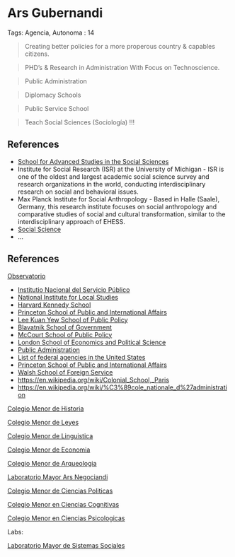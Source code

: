 # Ars Gubernandi

Tags: Agencia, Autonoma
: 14

> Creating better policies for a more properous country & capables citizens.
> 

> PHD’s & Research in Administration With Focus on Technoscience.
> 

> Public Administration
> 

> Diplomacy Schools
> 

> Public Service School
> 

> Teach Social Sciences (Sociología) !!!
> 

## References

- [School for Advanced Studies in the Social Sciences](https://en.wikipedia.org/wiki/School_for_Advanced_Studies_in_the_Social_Sciences)
- Institute for Social Research (ISR) at the University of Michigan - ISR is one of the oldest and largest academic social science survey and research organizations in the world, conducting interdisciplinary research on social and behavioral issues.
- Max Planck Institute for Social Anthropology - Based in Halle (Saale), Germany, this research institute focuses on social anthropology and comparative studies of social and cultural transformation, similar to the interdisciplinary approach of EHESS.
- [Social Science](https://en.wikipedia.org/wiki/Social_science)
- …

## References

[Observatorio](Ars%20Gubernandi%2072b650a0f35d445f9e08820518adfaab/Observatorio%20fd91c9c8f41844b0bfc52a78979ade93.md)

- [Institutio Nacional del Servicio Público](https://insp.gouv.fr/)
- [National Institute for Local Studies](https://inet.cnfpt.fr/en)
- [Harvard Kennedy School](https://www.hks.harvard.edu/)
- [Princeton School of Public and International Affairs](https://spia.princeton.edu/)
- [Lee Kuan Yew School of Public Policy](https://lkyspp.nus.edu.sg/)
- [Blavatnik School of Government](https://www.bsg.ox.ac.uk/publications)
- [McCourt School of Public Policy](https://mccourt.georgetown.edu/)
- [London School of Economics and Political Science](https://www.lse.ac.uk/)
- [Public Administration](https://en.wikipedia.org/wiki/Public_administration)
- [List of federal agencies in the United States](https://en.wikipedia.org/wiki/List_of_federal_agencies_in_the_United_States)
- [Princeton School of Public and International Affairs](https://spia.princeton.edu/)
- [Walsh School of Foreign Service](https://sfs.georgetown.edu/)
- https://en.wikipedia.org/wiki/Colonial_School,_Paris
- https://en.wikipedia.org/wiki/%C3%89cole_nationale_d%27administration

[Colegio Menor de Historia](Ars%20Gubernandi%2072b650a0f35d445f9e08820518adfaab/Colegio%20Menor%20de%20Historia%2080c3107875604b24ba466f534509167a.md)

[Colegio Menor de Leyes](Ars%20Gubernandi%2072b650a0f35d445f9e08820518adfaab/Colegio%20Menor%20de%20Leyes%20348b8a4c92504151b740ba26f4c94567.md)

[Colegio Menor de Linguistica](Ars%20Gubernandi%2072b650a0f35d445f9e08820518adfaab/Colegio%20Menor%20de%20Linguistica%20d5c34838b7264dad8d9845b0f8c7ac46.md)

[Colegio Menor de Economia](Ars%20Gubernandi%2072b650a0f35d445f9e08820518adfaab/Colegio%20Menor%20de%20Economia%20128dcb14a0c74fe7bfe325bc01c58553.md)

[Colegio Menor de Arqueologia](Ars%20Gubernandi%2072b650a0f35d445f9e08820518adfaab/Colegio%20Menor%20de%20Arqueologia%20064c5c63819642a3bdb7d656c208f934.md)

[Laboratorio Mayor Ars Negociandi](Ars%20Gubernandi%2072b650a0f35d445f9e08820518adfaab/Laboratorio%20Mayor%20Ars%20Negociandi%201556c72bb27e45e2a273c24f392180eb.md)

[Colegio Menor de Ciencias Politicas](Ars%20Gubernandi%2072b650a0f35d445f9e08820518adfaab/Colegio%20Menor%20de%20Ciencias%20Politicas%203d9650aeb0654e1a8da3713329120801.md)

[Colegio Menor en Ciencias Cognitivas](Ars%20Gubernandi%2072b650a0f35d445f9e08820518adfaab/Colegio%20Menor%20en%20Ciencias%20Cognitivas%20ffdc5faa0d3640a1b6305719b943a344.md)

[Colegio Menor en Ciencias Psicologicas](Ars%20Gubernandi%2072b650a0f35d445f9e08820518adfaab/Colegio%20Menor%20en%20Ciencias%20Psicologicas%202e24678968f74c6abf13a70e17b357d0.md)

Labs:

[Laboratorio Mayor de Sistemas Sociales](Ars%20Gubernandi%2072b650a0f35d445f9e08820518adfaab/Laboratorio%20Mayor%20de%20Sistemas%20Sociales%20025649d9f04148a18fd7ac7d1c1c8d14.md)